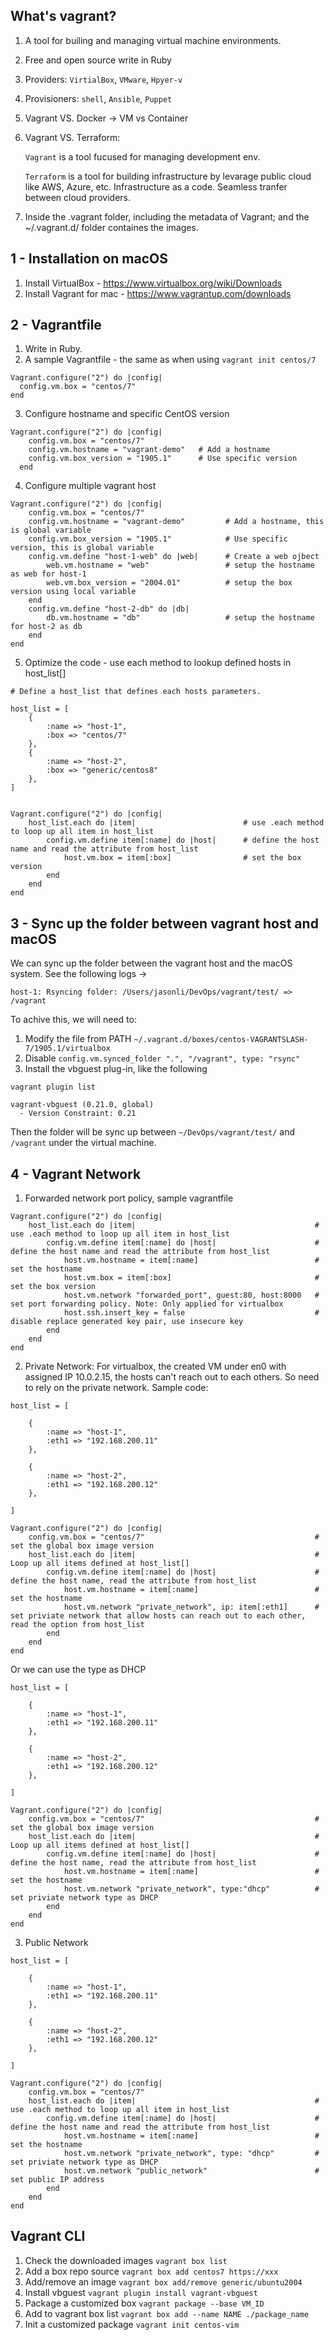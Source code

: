 ## What's vagrant?

1. A tool for builing and managing virtual machine environments. 
2. Free and open source write in Ruby 
3. Providers: `VirtialBox`, `VMware`, `Hpyer-v`
4. Provisioners: `shell`, `Ansible`, `Puppet`
5. Vagrant VS. Docker -> VM vs Container
6. Vagrant VS. Terraform:
    
    `Vagrant` is a tool fucused for managing development env.

    `Terraform` is a tool for building infrastructure by levarage public cloud like AWS, Azure, etc. Infrastructure as a code. Seamless tranfer between cloud providers. 

7. Inside the .vagrant folder, including the metadata of Vagrant; and the ~/.vagrant.d/ folder containes the images. 


## 1 - Installation on macOS

1. Install VirtualBox - https://www.virtualbox.org/wiki/Downloads
2. Install Vagrant for mac - https://www.vagrantup.com/downloads


## 2 - Vagrantfile

1. Write in Ruby. 
2. A sample Vagrantfile - the same as when using `vagrant init centos/7`

```
Vagrant.configure("2") do |config|  
  config.vm.box = "centos/7"
end
```

3. Configure hostname and specific CentOS version

```
Vagrant.configure("2") do |config|  
    config.vm.box = "centos/7"
    config.vm.hostname = "vagrant-demo"   # Add a hostname
    config.vm.box_version = "1905.1"      # Use specific version
  end
```

4. Configure multiple vagrant host

```
Vagrant.configure("2") do |config|  
    config.vm.box = "centos/7"
    config.vm.hostname = "vagrant-demo"         # Add a hostname, this is global variable
    config.vm.box_version = "1905.1"            # Use specific version, this is global variable 
    config.vm.define "host-1-web" do |web|      # Create a web ojbect 
        web.vm.hostname = "web"                 # setup the hostname as web for host-1
        web.vm.box_version = "2004.01"          # setup the box version using local variable
    end
    config.vm.define "host-2-db" do |db|
        db.vm.hostname = "db"                   # setup the hostname for host-2 as db
    end
end
```

5. Optimize the code - use each method to lookup defined hosts in host_list[]

```
# Define a host_list that defines each hosts parameters. 

host_list = [
    {
        :name => "host-1",
        :box => "centos/7"
    },
    {
        :name => "host-2",
        :box => "generic/centos8"
    },
]


Vagrant.configure("2") do |config|  
    host_list.each do |item|                        # use .each method to loop up all item in host_list
        config.vm.define item[:name] do |host|      # define the host name and read the attribute from host_list
            host.vm.box = item[:box]                # set the box version 
        end
    end
end
```



## 3 - Sync up the folder between vagrant host and macOS

We can sync up the folder between the vagrant host and the macOS system. See the following logs ->

```
host-1: Rsyncing folder: /Users/jasonli/DevOps/vagrant/test/ => /vagrant
```

To achive this, we will need to:

1. Modify the file from PATH `~/.vagrant.d/boxes/centos-VAGRANTSLASH-7/1905.1/virtualbox`
2. Disable `config.vm.synced_folder ".", "/vagrant", type: "rsync"`
3. Install the vbguest plug-in, like the following

```
vagrant plugin list

vagrant-vbguest (0.21.0, global)
  - Version Constraint: 0.21
```

Then the folder will be sync up between `~/DevOps/vagrant/test/` and `/vagrant` under the virtual machine. 


## 4 - Vagrant Network

1. Forwarded network port policy, sample vagrantfile

```
Vagrant.configure("2") do |config|  
    host_list.each do |item|                                        # use .each method to loop up all item in host_list
        config.vm.define item[:name] do |host|                      # define the host name and read the attribute from host_list
            host.vm.hostname = item[:name]                          # set the hostname
            host.vm.box = item[:box]                                # set the box version 
            host.vm.network "forwarded_port", guest:80, host:8000   # set port forwarding policy. Note: Only applied for virtualbox
            host.ssh.insert_key = false                             # disable replace generated key pair, use insecure key
        end
    end
end
```

2. Private Network: For virtualbox, the created VM under en0 with assigned IP 10.0.2.15, the hosts can't reach out to each others. So need to rely on the private network. Sample code:

```
host_list = [

    {
        :name => "host-1",
        :eth1 => "192.168.200.11"
    },

    {
        :name => "host-2",
        :eth1 => "192.168.200.12"
    },

]

Vagrant.configure("2") do |config|  
    config.vm.box = "centos/7"                                      # set the global box image version
    host_list.each do |item|                                        # Loop up all items defined at host_list[]
        config.vm.define item[:name] do |host|                      # define the host name, read the attribute from host_list
            host.vm.hostname = item[:name]                          # set the hostname
            host.vm.network "private_network", ip: item[:eth1]      # set priviate network that allow hosts can reach out to each other, read the option from host_list
        end
    end
end

```

Or we can use the type as DHCP

```
host_list = [

    {
        :name => "host-1",
        :eth1 => "192.168.200.11"
    },

    {
        :name => "host-2",
        :eth1 => "192.168.200.12"
    },

]

Vagrant.configure("2") do |config|  
    config.vm.box = "centos/7"                                      # set the global box image version
    host_list.each do |item|                                        # Loop up all items defined at host_list[]
        config.vm.define item[:name] do |host|                      # define the host name, read the attribute from host_list
            host.vm.hostname = item[:name]                          # set the hostname
            host.vm.network "private_network", type:"dhcp"          # set priviate network type as DHCP
        end
    end
end

```

3. Public Network 

```
host_list = [

    {
        :name => "host-1",
        :eth1 => "192.168.200.11"
    },

    {
        :name => "host-2",
        :eth1 => "192.168.200.12"
    },

]

Vagrant.configure("2") do |config|  
    config.vm.box = "centos/7"
    host_list.each do |item|                                        # use .each method to loop up all item in host_list
        config.vm.define item[:name] do |host|                      # define the host name and read the attribute from host_list
            host.vm.hostname = item[:name]                          # set the hostname
            host.vm.network "private_network", type: "dhcp"         # set priviate network type as DHCP
            host.vm.network "public_network"                        # set public IP address
        end
    end
end
```



## Vagrant CLI

1. Check the downloaded images `vagrant box list`
2. Add a box repo source `vagrant box add centos7 https://xxx`
3. Add/remove an image `vagrant box add/remove generic/ubuntu2004`
4. Install vbguest `vagrant plugin install vagrant-vbguest`
5. Package a customized box `vagrant package --base VM_ID`
6. Add to vagrant box list `vagrant box add --name NAME ./package_name`
7. Init a customized package `vagrant init centos-vim`
